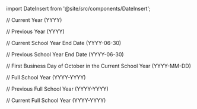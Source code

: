 import DateInsert from '@site/src/components/DateInsert';

// Current Year (YYYY)
<DateInsert date="currentYear" />

// Previous Year (YYYY)
<DateInsert date="previousYear" />

// Current School Year End Date (YYYY-06-30)
<DateInsert date="currentSchoolYear" />

// Previous School Year End Date (YYYY-06-30)
<DateInsert date="previousSchoolYear" />

// First Business Day of October in the Current School Year (YYYY-MM-DD)
<DateInsert date="firstBusinessDayOctober" />

// Full School Year (YYYY-YYYY)
<DateInsert date="fullSchoolYear" />

// Previous Full School Year (YYYY-YYYY)
<DateInsert date="previousFullSchoolYear" />

// Current Full School Year (YYYY-YYYY)
<DateInsert date="currentFullSchoolYear" />